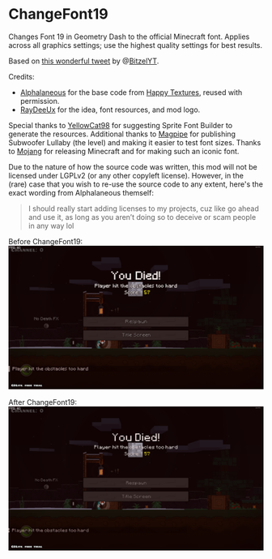 # ChangeFont19

Changes Font 19 in Geometry Dash to the official Minecraft font.
Applies across all graphics settings; use the highest quality settings for best results.

Based on [this wonderful tweet](https://twitter.com/bitzelyt/status/1351621941443125255) by @[BitzelYT](https://twitter.com/BitzelYT/).

Credits:
- [Alphalaneous](https://github.com/Alphalaneous) for the base code from [Happy Textures](https://github.com/Alphalaneous/HappyTextures/), reused with permission.
- [RayDeeUx](https://github.com/RayDeeUx) for the idea, font resources, and mod logo.

Special thanks to [YellowCat98](https://github.com/YellowCat98) for suggesting Sprite Font Builder to generate the resources.
Additional thanks to [Magpipe](https://www.youtube.com/channel/UC4NJ3nwh1oG9IeS64vyoPwQ) for publishing Subwoofer Lullaby (the level) and making it easier to test font sizes.
Thanks to [Mojang](https://mojang.com) for releasing Minecraft and for making such an iconic font.

Due to the nature of how the source code was written, this mod will not be licensed under LGPLv2 (or any other copyleft license).
However, in the (rare) case that you wish to re-use the source code to any extent, here's the exact wording from Alphalaneous themself:

> I should really start adding licenses to my projects, cuz like go ahead and use it, as long as you aren’t doing so to deceive or scam people in any way lol

Before ChangeFont19:
![antiDemoOne](https://github.com/RayDeeUx/ChangeFont19/blob/main/antiDemoOne.png)

After ChangeFont19:
![demoOne](https://github.com/RayDeeUx/ChangeFont19/blob/main/demoOne.png)